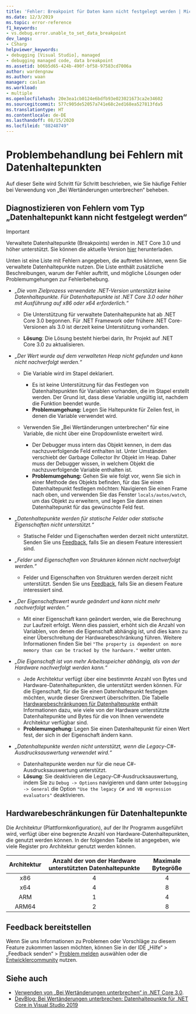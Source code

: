 ```yaml
---
title: 'Fehler: Breakpoint für Daten kann nicht festgelegt werden | Microsoft-Dokumentation'
ms.date: 12/3/2019
ms.topic: error-reference
f1_keywords:
- vs.debug.error.unable_to_set_data_breakpoint
dev_langs:
- CSharp
helpviewer_keywords:
- debugging [Visual Studio], managed
- debugging managed code, data breakpoint
ms.assetid: b06b5d65-424b-490f-bf58-97583cd7006a
author: wardengnaw
ms.author: waan
manager: caslan
ms.workload:
- multiple
ms.openlocfilehash: 20e3ea1cb0124e6bdfb93e023021673ca2e34602
ms.sourcegitcommit: 577c905de52057a741e68c2ed168ea527813fda5
ms.translationtype: HT
ms.contentlocale: de-DE
ms.lasthandoff: 08/15/2020
ms.locfileid: "88248749"
---
```

# <a name="troubleshooting-data-breakpoint-errors"></a>Problembehandlung bei Fehlern mit Datenhaltepunkten
Auf dieser Seite wird Schritt für Schritt beschrieben, wie Sie häufige Fehler bei Verwendung von „Bei Wertänderungen unterbrechen“ beheben.

## <a name="diagnosing-unable-to-set-data-breakpoint-errors"></a>Diagnostizieren von Fehlern vom Typ „Datenhaltepunkt kann nicht festgelegt werden“
> [!IMPORTANT]
> Verwaltete Datenhaltepunkte (Breakpoints) werden in .NET Core 3.0 und höher unterstützt. Sie können die aktuelle Version [hier](https://dotnet.microsoft.com/download) herunterladen.

Unten ist eine Liste mit Fehlern angegeben, die auftreten können, wenn Sie verwaltete Datenhaltepunkte nutzen. Die Liste enthält zusätzliche Beschreibungen, warum der Fehler auftritt, und mögliche Lösungen oder Problemumgehungen zur Fehlerbehebung.

- *„Die vom Zielprozess verwendete .NET-Version unterstützt keine Datenhaltepunkte. Für Datenhaltepunkte ist .NET Core 3.0 oder höher mit Ausführung auf x86 oder x64 erforderlich.“*

  - Die Unterstützung für verwaltete Datenhaltepunkte hat ab .NET Core 3.0 begonnen. Für .NET Framework oder frühere .NET Core-Versionen als 3.0 ist derzeit keine Unterstützung vorhanden. 
    
  - **Lösung**: Die Lösung besteht hierbei darin, Ihr Projekt auf .NET Core 3.0 zu aktualisieren.

- *„Der Wert wurde auf dem verwalteten Heap nicht gefunden und kann nicht nachverfolgt werden.“*
  - Die Variable wird im Stapel deklariert.
    - Es ist keine Unterstützung für das Festlegen von Datenhaltepunkten für Variablen vorhanden, die im Stapel erstellt werden. Der Grund ist, dass diese Variable ungültig ist, nachdem die Funktion beendet wurde.
    - **Problemumgehung:** Legen Sie Haltepunkte für Zeilen fest, in denen die Variable verwendet wird.

  - Verwenden Sie „Bei Wertänderungen unterbrechen“ für eine Variable, die nicht über eine Dropdownliste erweitert wird.
    - Der Debugger muss intern das Objekt kennen, in dem das nachzuverfolgende Feld enthalten ist. Unter Umständen verschiebt der Garbage Collector Ihr Objekt im Heap. Daher muss der Debugger wissen, in welchem Objekt die nachzuverfolgende Variable enthalten ist. 
    - **Problemumgehung:** Gehen Sie wie folgt vor, wenn Sie sich in einer Methode des Objekts befinden, für das Sie einen Datenhaltepunkt festlegen möchten: Navigieren Sie einen Frame nach oben, und verwenden Sie das Fenster `locals/autos/watch`, um das Objekt zu erweitern, und legen Sie dann einen Datenhaltepunkt für das gewünschte Feld fest.

- *„Datenhaltepunkte werden für statische Felder oder statische Eigenschaften nicht unterstützt.“*
    
  - Statische Felder und Eigenschaften werden derzeit nicht unterstützt. Senden Sie uns [Feedback](#provide-feedback), falls Sie an diesem Feature interessiert sind.

- *„Felder und Eigenschaften von Strukturen können nicht nachverfolgt werden.“*

  - Felder und Eigenschaften von Strukturen werden derzeit nicht unterstützt. Senden Sie uns [Feedback](#provide-feedback), falls Sie an diesem Feature interessiert sind.

- *„Der Eigenschaftswert wurde geändert und kann nicht mehr nachverfolgt werden.“*

  - Mit einer Eigenschaft kann geändert werden, wie die Berechnung zur Laufzeit erfolgt. Wenn dies passiert, erhöht sich die Anzahl von Variablen, von denen die Eigenschaft abhängig ist, und dies kann zu einer Überschreitung der Hardwarebeschränkung führen. Weitere Informationen finden Sie bei `"The property is dependent on more memory than can be tracked by the hardware."` weiter unten.

- *„Die Eigenschaft ist von mehr Arbeitsspeicher abhängig, als von der Hardware nachverfolgt werden kann.“*
    
  - Jede Architektur verfügt über eine bestimmte Anzahl von Bytes und Hardware-Datenhaltepunkten, die unterstützt werden können. Für die Eigenschaft, für die Sie einen Datenhaltepunkt festlegen möchten, wurde dieser Grenzwert überschritten. Die Tabelle [Hardwarebeschränkungen für Datenhaltepunkte](#data-breakpoint-hardware-limitations) enthält Informationen dazu, wie viele von der Hardware unterstützte Datenhaltepunkte und Bytes für die von Ihnen verwendete Architektur verfügbar sind. 
  - **Problemumgehung:** Legen Sie einen Datenhaltepunkt für einen Wert fest, der sich in der Eigenschaft ändern kann.

- *„Datenhaltepunkte werden nicht unterstützt, wenn die Legacy-C#-Ausdrucksauswertung verwendet wird.“*

  - Datenhaltepunkte werden nur für die neue C#-Ausdrucksauswertung unterstützt. 
  - **Lösung**: Sie deaktivieren die Legacy-C#-Ausdrucksauswertung, indem Sie zu `Debug -> Options` navigieren und dann unter `Debugging -> General` die Option `"Use the legacy C# and VB expression evaluators"` deaktivieren.

## <a name="data-breakpoint-hardware-limitations"></a>Hardwarebeschränkungen für Datenhaltepunkte

Die Architektur (Plattformkonfiguration), auf der Ihr Programm ausgeführt wird, verfügt über eine begrenzte Anzahl von Hardware-Datenhaltepunkten, die genutzt werden können. In der folgenden Tabelle ist angegeben, wie viele Register pro Architektur genutzt werden können.

| Architektur | Anzahl der von der Hardware unterstützten Datenhaltepunkte | Maximale Bytegröße|
| :-------------: |:-------------:| :-------------:|
| x86 | 4 | 4 |
| x64 | 4 | 8 |
| ARM | 1 | 4 |
| ARM64 | 2 | 8 |

## <a name="provide-feedback"></a>Feedback bereitstellen

Wenn Sie uns Informationen zu Problemen oder Vorschläge zu diesem Feature zukommen lassen möchten, können Sie in der IDE „Hilfe“ > „Feedback senden“ > [Problem melden](../ide/how-to-report-a-problem-with-visual-studio.md) auswählen oder die [Entwicklercommunity](https://developercommunity.visualstudio.com/) nutzen.

## <a name="see-also"></a>Siehe auch

- [Verwenden von „Bei Wertänderungen unterbrechen“ in .NET Core 3.0](using-breakpoints.md#BKMK_set_a_data_breakpoint_native_cplusplus).
- [DevBlog: Bei Wertänderungen unterbrechen: Datenhaltepunkte für .NET Core in Visual Studio 2019](https://devblogs.microsoft.com/visualstudio/break-when-value-changes-data-breakpoints-for-net-core-in-visual-studio-2019/)
